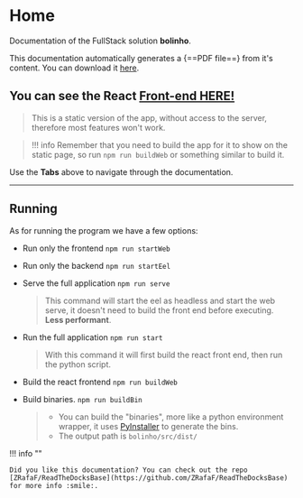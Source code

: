 # Home

Documentation of the FullStack solution **bolinho**.

This documentation automatically generates a {==PDF file==} from it's content. You can download it [here](https://github.com/HefestusTec/bolinho/raw/gh-pages/pdf/document.pdf).

## You can see the React [Front-end HERE!](src/web/build/index)
> This is a static version of the app, without access to the server, therefore most features won't work.

> !!! info
    Remember that you need to build the app for it to show on the static page, so run `npm run buildWeb` or something similar to build it.



Use the **Tabs** above to navigate through the documentation.

___

## Running

As for running the program we have a few options:

* Run only the frontend `npm run startWeb`

* Run only the backend `npm run startEel`

* Serve the full application `npm run serve`
    
    > This command will start the eel as headless and start the web serve, it doesn't need to build the front end before executing. **Less performant**.


* Run the full application `npm run start`
    
    > With this command it will first build the react front end, then run the python script.

* Build the react frontend `npm run buildWeb`

* Build binaries. `npm run buildBin`

    > * You can build the "binaries", more like a python environment wrapper, it uses [PyInstaller](https://pyinstaller.org/en/stable/) to generate the bins.
    > * The output path is `bolinho/src/dist/`

!!! info ""

    Did you like this documentation? You can check out the repo [ZRafaF/ReadTheDocksBase](https://github.com/ZRafaF/ReadTheDocksBase) for more info :smile:.